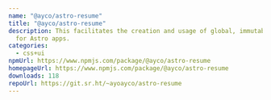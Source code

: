```yaml
---
name: "@ayco/astro-resume"
title: "@ayco/astro-resume"
description: This facilitates the creation and usage of global, immutable data
  for Astro apps.
categories:
  - css+ui
npmUrl: https://www.npmjs.com/package/@ayco/astro-resume
homepageUrl: https://www.npmjs.com/package/@ayco/astro-resume
downloads: 118
repoUrl: https://git.sr.ht/~ayoayco/astro-resume
---
```

